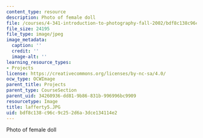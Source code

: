 ```yaml
---
content_type: resource
description: Photo of female doll
file: /courses/4-341-introduction-to-photography-fall-2002/bdf8c138c96c9c252d6a3dce134114e2_lafferty5.JPG
file_size: 24195
file_type: image/jpeg
image_metadata:
  caption: ''
  credit: ''
  image-alt: ''
learning_resource_types:
- Projects
license: https://creativecommons.org/licenses/by-nc-sa/4.0/
ocw_type: OCWImage
parent_title: Projects
parent_type: CourseSection
parent_uid: 34260936-dd81-9b86-831b-996996bc9909
resourcetype: Image
title: lafferty5.JPG
uid: bdf8c138-c96c-9c25-2d6a-3dce134114e2
---
```

Photo of female doll